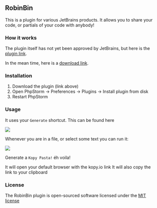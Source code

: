 ## RobinBin

This is a plugin for various JetBrains products. It allows you to share your code, or partials of your code with anybody!


### How it works

The plugin itself has not yet been approved by JetBrains, but here is the [plugin link](https://plugins.jetbrains.com/plugin/7664).

In the mean time, here is a [download link](http://d.pr/f/1aGcV+).


### Installation

1. Download the plugin (link above)
2. Open PhpStorm -> Preferences -> Plugins -> Install plugin from disk
3. Restart PhpStorm

### Usage 
It uses your `Generate` shortcut. 
This can be found here 

![](http://d.pr/i/ptDS+)

Whenever you are in a file, or select some text you can run it:

![](http://d.pr/i/17alw+)

Generate a `Kopy Pasta!` éh voila!

It will open your default browser with the kopy.io link
It will also copy the link to your clipboard

### License

The RobinBin plugin is open-sourced software licensed under the [MIT license](http://opensource.org/licenses/MIT)